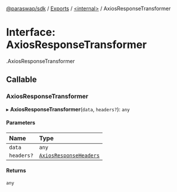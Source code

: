 [@paraswap/sdk](../README.md) / [Exports](../modules.md) / [<internal\>](../modules/internal_.md) / AxiosResponseTransformer

# Interface: AxiosResponseTransformer

[<internal>](../modules/internal_.md).AxiosResponseTransformer

## Callable

### AxiosResponseTransformer

▸ **AxiosResponseTransformer**(`data`, `headers?`): `any`

#### Parameters

| Name | Type |
| :------ | :------ |
| `data` | `any` |
| `headers?` | [`AxiosResponseHeaders`](../modules/internal_.md#axiosresponseheaders) |

#### Returns

`any`
